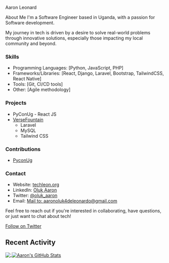 Aaron Leonard

About Me
I'm a Software Engineer based in Uganda, with a passion for Software development.

My journey in tech is driven by a desire to solve real-world problems through innovative solutions, especially those impacting my local community and beyond.

### Skills
  - Programming Languages: [Python, JavaScript, PHP]
  - Frameworks/Libraries: [React, Django, Laravel, Bootstrap, TailwindCSS, React Native]
  - Tools: [Git, CI/CD tools]
  - Other: [Agile methodology]

### Projects
  - PyConUg - React JS
  - [VerseFountain]()
    - Laravel
    - MySQL
    - Tailwind CSS

### Contributions
  - [PyconUg](https://github.com/PyconUg)
    

### Contact
  - Website: [techleon.org](https://techleon.org)
  - LinkedIn: [Oluk Aaron](https://www.linkedin.com/in/oluk-aaron/)
  - Twitter: [@oluk_aaron](https://twitter.com/oluk_aaron)
  - Email: [Mail to: aaronoluk4deleonardo@gmail.com](aaronoluk4deleonardo@gmail.com)

Feel free to reach out if you're interested in collaborating, have questions, or just want to chat about tech!

[Follow on Twitter](https://twitter.com/oluk_aaron)



## Recent Activity

<a href="https://github.com/Leon12-aaryson/Leon12-aaryson">
  <img align="center" src="https://github-readme-stats.vercel.app/api/top-langs/?username=Leon12-aaryson&hide=java,html&title_color=ffffff&text_color=c9cacc&icon_color=2bbc8a&bg_color=1d1f21" />
</a>
<a href="https://github.com/Leon12-aaryson">
  <img align="center" src="https://github-readme-stats.vercel.app/api?username=Leon12-aaryson&show_icons=true&line_height=27&count_private=true&title_color=ffffff&text_color=c9cacc&icon_color=2bbc8a&bg_color=1d1f21" alt="Aaron's GitHub Stats" />
</a>

